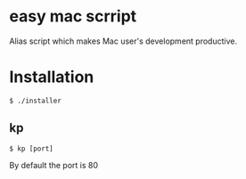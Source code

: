 # easy mac scrript

Alias script which makes Mac user's development productive.

# Installation

```
$ ./installer
```

## kp

```
$ kp [port]
```

By default the port is 80
